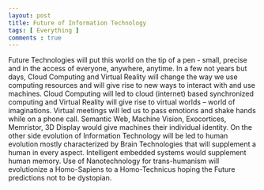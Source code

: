 ```yaml
---
layout: post
title: Future of Information Technology
tags: [ Everything ]
comments : true
---
```


Future Technologies will put this world on the tip of a pen - small, precise and in the access of everyone, anywhere, anytime. In a few not years but days, Cloud Computing and Virtual Reality will change the way we use computing resources and will give rise to new ways to interact with and use machines. Cloud Computing will led to cloud (internet) based synchronized computing and Virtual Reality will give rise to virtual worlds – world of imaginations. Virtual meetings will led us to pass emotions and shake hands while on a phone call. Semantic Web, Machine Vision, Exocortices, Memristor, 3D Display would give machines their individual identity. On the other side evolution of Information Technology will be led to human evolution mostly characterized by Brain Technologies that will supplement a human in every aspect. Intelligent embedded systems would supplement human memory. Use of Nanotechnology for trans-humanism will evolutionize a Homo-Sapiens to a Homo-Technicus hoping the Future predictions not to be dystopian.
